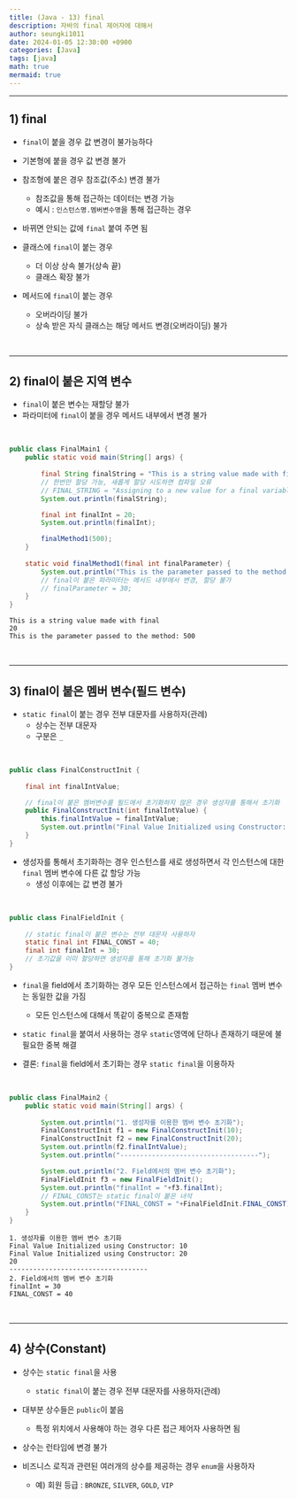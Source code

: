 ```yaml
---
title: (Java - 13) final
description: 자바의 final 제어자에 대해서
author: seungki1011
date: 2024-01-05 12:30:00 +0900
categories: [Java]
tags: [java]
math: true
mermaid: true
---
```


---

## 1) final

* ```final```이 붙을 경우 값 변경이 불가능하다



* 기본형에 붙을 경우 값 변경 불가



* 참조형에 붙은 경우 참조값(주소) 변경 불가
  * 참조값을 통해 접근하는 데이터는 변경 가능
  * 예시 : ```인스턴스명.멤버변수명```을 통해 접근하는 경우



* 바뀌면 안되는 값에 ```final``` 붙여 주면 됨
* 클래스에 ```final```이 붙는 경우
  * 더 이상 상속 불가(상속 끝)
  * 클래스 확장 불가



* 메서드에 ```final```이 붙는 경우
  * 오버라이딩 불가
  * 상속 받은 자식 클래스는 해당 메서드 변경(오버라이딩) 불가

<br>

---

## 2) final이 붙은 지역 변수

* ```final```이 붙은 변수는 재할당 불가
* 파라미터에 ```final```이 붙을 경우 메서드 내부에서 변경 불가

<br>

```java
public class FinalMain1 {
    public static void main(String[] args) {
      
        final String finalString = "This is a string value made with final";
        // 한번만 할당 가능, 새롭게 할당 시도하면 컴파일 오류
        // FINAL_STRING = "Assigning to a new value for a final variable is impossible";
        System.out.println(finalString);

        final int finalInt = 20;
        System.out.println(finalInt);

        finalMethod1(500);
    }
  
    static void finalMethod1(final int finalParameter) {
        System.out.println("This is the parameter passed to the method: "+finalParameter);
        // final이 붙은 파라미터는 메서드 내부에서 변경, 할당 불가
        // finalParameter = 30;
    }
}
```

```
This is a string value made with final
20
This is the parameter passed to the method: 500
```

<br>

---

## 3) final이 붙은 멤버 변수(필드 변수)

* ```static final```이 붙는 경우 전부 대문자를 사용하자(관례)
  * 상수는 전부 대문자
  * 구분은 ```_```

<br>

```java
public class FinalConstructInit {
  
    final int finalIntValue;

    // final이 붙은 멤버변수를 필드에서 초기화하지 않은 경우 생성자를 통해서 초기화
    public FinalConstructInit(int finalIntValue) {
        this.finalIntValue = finalIntValue;
        System.out.println("Final Value Initialized using Constructor: "+this.finalIntValue);
    }
}
```

* 생성자를 통해서 초기화하는 경우 인스턴스를 새로 생성하면서 각 인스턴스에 대한 ```final``` 멤버 변수에 다른 값 할당 가능
  * 생성 이후에는 값 변경 불가

<br>

```java
public class FinalFieldInit {
  
    // static final이 붙은 변수는 전부 대문자 사용하자
    static final int FINAL_CONST = 40;
    final int finalInt = 30;
    // 초기값을 이미 할당하면 생성자를 통해 초기화 불가능
}
```

* ```final```을 field에서 초기화하는 경우 모든 인스턴스에서 접근하는 ```final``` 멤버 변수는 동일한 값을 가짐
  * 모든 인스턴스에 대해서 똑같이 중복으로 존재함



* ```static final```을 붙여서 사용하는 경우 ```static```영역에 단하나 존재하기 때문에 불필요한 중복 해결
* 결론: ```final```을 field에서 초기화는 경우 ```static final```을 이용하자

<br>

```java
public class FinalMain2 {
    public static void main(String[] args) {
      
        System.out.println("1. 생성자를 이용한 멤버 변수 초기화");
        FinalConstructInit f1 = new FinalConstructInit(10);
        FinalConstructInit f2 = new FinalConstructInit(20);
        System.out.println(f2.finalIntValue);
        System.out.println("-----------------------------------");

        System.out.println("2. Field에서의 멤버 변수 초기화");
        FinalFieldInit f3 = new FinalFieldInit();
        System.out.println("finalInt = "+f3.finalInt);
        // FINAL_CONST는 static final이 붙은 녀석
        System.out.println("FINAL_CONST = "+FinalFieldInit.FINAL_CONST);
    }
}
```

```
1. 생성자를 이용한 멤버 변수 초기화
Final Value Initialized using Constructor: 10
Final Value Initialized using Constructor: 20
20
-----------------------------------
2. Field에서의 멤버 변수 초기화
finalInt = 30
FINAL_CONST = 40
```

<br>

---

## 4) 상수(Constant)

* 상수는 ```static final```을 사용
  * ```static final```이 붙는 경우 전부 대문자를 사용하자(관례)



* 대부분 상수들은 ```public```이 붙음
  * 특정 위치에서 사용해야 하는 경우 다른 접근 제어자 사용하면 됨



* 상수는 런타임에 변경 불가



* 비즈니스 로직과 관련된 여러개의 상수를 제공하는 경우 `enum`을 사용하자
  * 예) 회원 등급 : `BRONZE`, `SILVER`, `GOLD`, `VIP`
